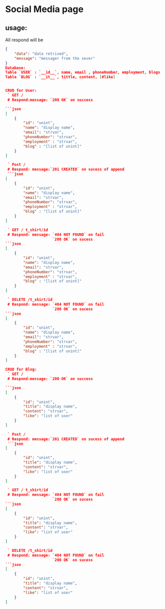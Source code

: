 # Social Media page
## usage:
All respond will be 
```json
{
    "data": "data retrived",
    "message": "messager from the sever"
}
Database:
Table `USER` : `__id__`, name, email , phoneNumber, employment, blogs
Table `BLOG` : `__it__`, tittle, content, [#like]


CRUD for User:
 ` GET /
 # Respond:message: `200 OK` on success

```json
[
    {
        "id": "unint",
        "name": "display name",
        "email": "strvar",
        "phoneNumber": "strvar",
        "employment" : "strvar",
        "blog" : "[list of unint]"
    }
]

 ` Post /
 # Respond: message:`201 CREATED` on sucess of append
 ```json
[
    {
        "id": "unint",
        "name": "display name",
        "email": "strvar",
        "phoneNumber": "strvar",
        "employment" : "strvar",
        "blog" : "[list of unint]"
    }
]

 ` GET / t_shirt/id
 # Respond: message: `404 NOT FOUND` on fail
                     `200 OK` on sucess
```json
[
    {
        "id": "unint",
        "name": "display name",
        "email": "strvar",
        "phoneNumber": "strvar",
        "employment" : "strvar",
        "blog" : "[list of unint]"
    }
]                     

 ` DELETE /t_shirt/id
 # Respond: message: `404 NOT FOUND` on fail
                     `200 OK` on sucess
```json
[
    {
        "id": "unint",
        "name": "display name",
        "email": "strvar",
        "phoneNumber": "strvar",
        "employment" : "strvar",
        "blog" : "[list of unint]"
    }
]                     

CRUD for Blog:
 ` GET /
 # Respond:message: `200 OK` on success

```json
[
    {
        "id": "unint",
        "title": "display name",
        "content": "strvar",
        "like": "list of user"
    }
]

 ` Post /
 # Respond: message:`201 CREATED` on sucess of append
 ```json
[
    {
        "id": "unint",
        "title": "display name",
        "content": "strvar",
        "like": "list of user"
    }
]

 ` GET / t_shirt/id
 # Respond: message: `404 NOT FOUND` on fail
                     `200 OK` on sucess
```json
[
    {
        "id": "unint",
        "title": "display name",
        "content": "strvar",
        "like": "list of user"
    }
]                     

 ` DELETE /t_shirt/id
 # Respond: message: `404 NOT FOUND` on fail
                     `200 OK` on sucess
```json
[
    {
        "id": "unint",
        "title": "display name",
        "content": "strvar",
        "like": "list of user"
    }
]                     